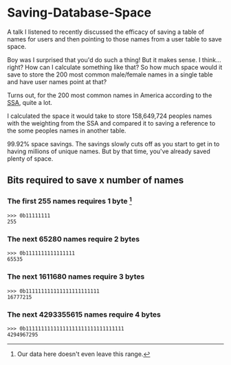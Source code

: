 # Saving-Database-Space

A talk I listened to recently discussed the efficacy of saving a table of names for users and then pointing to those names 
from a user table to save space.

Boy was I surprised that you'd do such a thing! But it makes sense. I think... right? How can I calculate something like that? 
So how much space would it save to store the 200 most common male/female names in a single table and have user names point at that?

Turns out, for the 200 most common names in America according to the [SSA](https://www.ssa.gov/oact/babynames/decades/century.html), quite a lot.

I calculated the space it would take to store 158,649,724 peoples names with the weighting from the SSA and compared it to saving a reference to the some peoples names in another table.

99.92% space savings. The savings slowly cuts off as you start to get in to having millions of unique names. But by that time, you've already saved plenty of space.

## Bits required to save x number of names

### The first 255 names requires 1 byte [^1]
```
>>> 0b11111111
255
```

### The next 65280 names require 2 bytes
```
>>> 0b1111111111111111
65535
```

### The next 1611680 names require 3 bytes
```
>>> 0b111111111111111111111111
16777215
```

### The next 4293355615 names require 4 bytes
```
>>> 0b11111111111111111111111111111111
4294967295
```

[^1]: Our data here doesn't even leave this range.